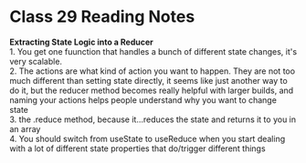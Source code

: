 # Class 29 Reading Notes

**Extracting State Logic into a Reducer**  
1\. You get one fuunction that handles a bunch of different state changes, it's very scalable.  
2\. The actions are what kind of action you want to happen. They are not too much different than setting state directly, it seems like just another way to do it, but the reducer method becomes really helpful with larger builds, and naming your actions helps people understand why you want to change state  
3\. the .reduce method, because it...reduces the state and returns it to you in an array  
4\. You should switch from useState to useReduce when you start dealing with a lot of different state properties that do/trigger different things  
